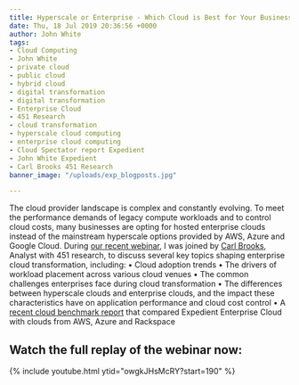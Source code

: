 ```yaml
---
title: Hyperscale or Enterprise - Which Cloud is Best for Your Business?
date: Thu, 18 Jul 2019 20:36:56 +0000
author: John White
tags:
- Cloud Computing
- John White
- private cloud
- public cloud
- hybrid cloud
- digital transformation
- digital transformation
- Enterprise Cloud
- 451 Research
- cloud transformation
- hyperscale cloud computing
- enterprise cloud computing
- Cloud Spectator report Expedient
- John White Expedient
- Carl Brooks 451 Research
banner_image: "/uploads/exp_blogposts.jpg"

---
```

The cloud provider landscape is complex and constantly evolving. To meet the performance demands of legacy compute workloads and to control cloud costs, many businesses are opting for hosted enterprise clouds instead of the mainstream hyperscale options provided by AWS, Azure and Google Cloud. During [our recent webinar](https://www.youtube.com/watch?v=owgkJHsMcRY&#t=3m10s), I was joined by [Carl Brooks](https://451research.com/analyst-team/analyst/Carl+Brooks), Analyst with 451 research, to discuss several key topics shaping enterprise cloud transformation, including: • Cloud adoption trends • The drivers of workload placement across various cloud venues • The common challenges enterprises face during cloud transformation • The differences between hyperscale clouds and enterprise clouds, and the impact these characteristics have on application performance and cloud cost control • A [recent cloud benchmark report](https://www.expedient.com/2019-cloud-spectator-report/) that compared Expedient Enterprise Cloud with clouds from AWS, Azure and Rackspace

## **Watch the full replay of the webinar now:**

{% include youtube.html ytid="owgkJHsMcRY?start=190" %}
